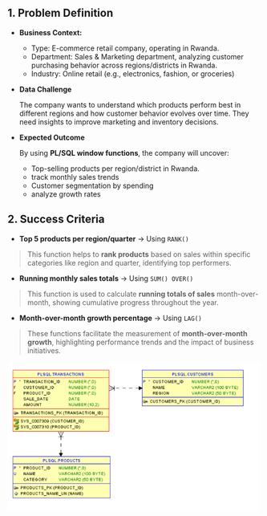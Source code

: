 ## 1. Problem Definition

- **Business Context:**
    - Type: E-commerce retail company, operating in Rwanda.
    - Department: Sales &  Marketing department, analyzing customer purchasing behavior    across regions/districts in Rwanda.
    - Industry: Online retail (e.g., electronics, fashion, or groceries)
- **Data Challenge**
    
    The company wants to understand which products perform best in different regions and how customer behavior evolves over time. They need insights to improve marketing and inventory decisions.
    
- **Expected Outcome**
    
    By using **PL/SQL window functions**, the company will uncover:
    
    - Top-selling products per region/district in Rwanda.
    - track monthly sales trends
    - Customer segmentation by spending
    - analyze growth rates

## 2. Success Criteria

- **Top 5 products per region/quarter** → Using `RANK()`

> This function helps to **rank products** based on sales within specific categories like region and quarter, identifying top performers.
> 
- **Running monthly sales totals** → Using `SUM() OVER()`

> This function is used to calculate **running totals of sales** month-over-month, showing cumulative progress throughout the year.
> 
- **Month-over-month growth percentage** → Using `LAG()`

> These functions facilitate the measurement of **month-over-month growth**, highlighting performance trends and the impact of business initiatives.
>

![ER diagram](screenshots/01_transactions_table_has_relationship_to_all_table.png)
<!--   ![ message ](screenshots/)    -->












